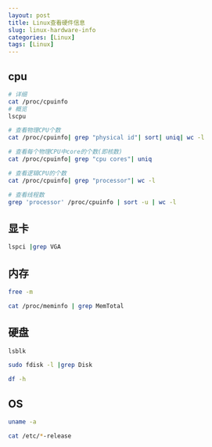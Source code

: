 ```yaml
---
layout: post
title: Linux查看硬件信息
slug: linux-hardware-info
categories: [Linux]
tags: [Linux]
---
```


## cpu

```bash
# 详细
cat /proc/cpuinfo
# 概览
lscpu

# 查看物理CPU个数
cat /proc/cpuinfo| grep "physical id"| sort| uniq| wc -l

# 查看每个物理CPU中core的个数(即核数)
cat /proc/cpuinfo| grep "cpu cores"| uniq

# 查看逻辑CPU的个数
cat /proc/cpuinfo| grep "processor"| wc -l

# 查看线程数
grep 'processor' /proc/cpuinfo | sort -u | wc -l

```

## 显卡

```bash
lspci |grep VGA
```

## 内存

```bash
free -m

cat /proc/meminfo | grep MemTotal
```

## 硬盘

```bash
lsblk

sudo fdisk -l |grep Disk

df -h
```

## OS

```bash
uname -a

cat /etc/*-release
```
